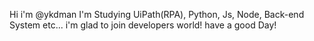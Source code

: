 Hi i'm @ykdman
I'm Studying UiPath(RPA), Python, Js, Node, Back-end System etc...
i'm glad to join developers world!
have a good Day!

<!---
ykdman/ykdman is a ✨ special ✨ repository because its `README.md` (this file) appears on your GitHub profile.
You can click the Preview link to take a look at your changes.
--->
